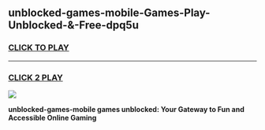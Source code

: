 
## unblocked-games-mobile-Games-Play-Unblocked-&-Free-dpq5u
<h3>
<a href="https://premium76.site?title=unblocked-games-mobile&ref=24A">CLICK TO PLAY</a></h3>
<hr>

<h3>
<a href="https://premium76.site?title=unblocked-games-mobile&ref=24A">CLICK 2 PLAY</a>
  
</h3>

<a href="https://premium76.site?title=unblocked-games-mobile&ref=24A"><img src="https://clearcache.store/games.png"></a>


**unblocked-games-mobile games unblocked: Your Gateway to Fun and Accessible Online Gaming**
